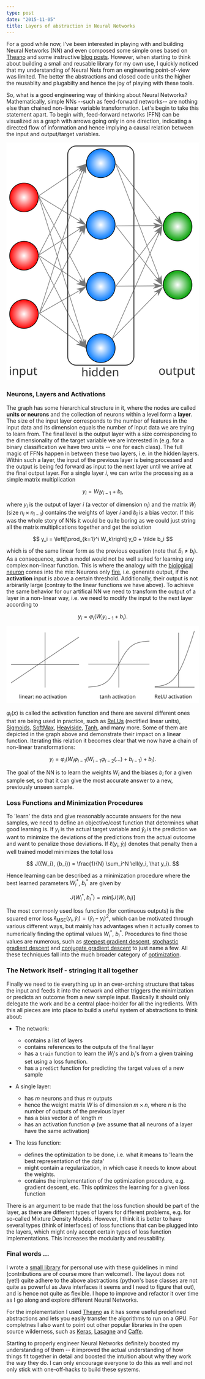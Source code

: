 ```yaml
---
type: post
date: "2015-11-05"
title: Layers of abstraction in Neural Networks
---
```


For a good while now, I’ve been interested in playing with and building Neural Networks (NN) and even composed some simple ones based on [Theano](http://www.deeplearning.net/software/theano/) and some instructive [blog posts](http://www.wildml.com/2015/09/speeding-up-your-neural-network-with-theano-and-the-gpu/). However, when starting to think about building a small and reusable library for my own use, I quickly noticed that my understanding of Neural Nets from an engineering point-of-view was limited. The better the abstractions and closed code units the higher the reusablity and plugabilty and hence the joy of playing with these tools.

So, what is a good engineering way of thinking about Neural Networks? Mathematically, simple NNs --such as feed-forward networks-- are nothing else than chained non-linear variable transformation. Let's begin to take this statement apart. To begin with, feed-forward networks (FFN) can be visualized as a graph with arrows going only in one direction, indicating a directed flow of information and hence implying a causal relation between the input and output/target variables.

![Simple FNN with a single hidden unit](./imgs/SimpleNN.svg)

### Neurons, Layers and Activations
The graph has some hierarchical structure in it, where the nodes are called **units or neurons** and the collection of neurons within a level form a **layer**. The size of the input layer corresponds to the number of features in the input data and its dimension equals the number of input data we are trying to learn from. The final level is the output layer with a size corresponding to the dimensionality of the target variable we are interested in (e.g. for a binary classification we have two units -- one for each class). The full magic of FFNs happen in between these two layers, i.e. in the hidden layers. Within such a layer, the input of the previous layer is being processed and the output is being fed forward as input to the next layer until we arrive at the final output layer. For a single layer $i$, we can write the processing as a simple matrix multiplication

$$
y_i = W_i y_{i-1} + b_i,
$$

where $y_i$ is the output of layer $i$ (a vector of dimension $n_i$) and the matrix $W_i$ (size $n_i \times n_{i-1}$) contains the weights of layer $i$ and $b_i$ is a bias vector. If this was the whole story of NNs it would be quite boring as we could just string all the matrix multiplications together and get the solution

$$
y_i = \left[\prod_{k=1}^i W_k\right] y_0 + \tilde b_i
$$

which is of the same linear form as the previous equation (note that $\tilde b_i \neq b_i$). As a consequence, such a model would not be well suited for learning any complex non-linear function. This is where the analogy with the [biological neuron](https://en.wikipedia.org/wiki/Biological_neuron_model) comes into the mix: Neurons only [fire](https://en.wikipedia.org/wiki/Action_potential), i.e. generate output, if the **activation** input is above a certain threshold. Additionally, their output is not arbirarily large (contray to the linear functions we have above). To achieve the same behavior for our artifical NN we need to transform the output of a layer in a non-linear way, i.e. we need to modify the input to the next layer according to 

$$
y_i = \varphi_i(W_i y_{i-1} + b_i).
$$

![Various activation functions and their impact](./imgs/activations.svg)

$\varphi_i(x)$ is called the activation function and there are several different ones that are being used in practice, such as [ReLUs](https://en.wikipedia.org/wiki/Rectifier_(neural_networks)) (rectified linear units), [Sigmoids](https://en.wikipedia.org/wiki/Sigmoid_function), [SoftMax](https://en.wikipedia.org/wiki/Softmax_function), [Heaviside](https://en.wikipedia.org/wiki/Heaviside_step_function), [Tanh](https://en.wikipedia.org/wiki/Hyperbolic_function), and many more. Some of them are depicted in the graph above and demonstrate their impact on a linear function. Iterating this relation it becomes clear that we now have a chain of non-linear transformations:

$$
y_i = \varphi_i \big(W_i \varphi_{i-1} (W_{i-1} \varphi_{i-2}(...) + b_{i-1}) + b_i\big).
$$

The goal of the NN is to learn the weights $W_i$ and the biases $b_i$ for a given sample set, so that it can give the most accurate answer to a new, previously unseen sample.

### Loss Functions and Minimization Procedures
To 'learn' the data and give reasonably accurate answers for the new samples, we need to define an objective/cost function that determines what good learning is. If $y_i$ is the actual target variable and $\hat y_i$ is the prediction we want to minimize the deviations of the predictions from the actual outcome and want to penalize those deviations. If $\ell(y_i, \hat y_i)$ denotes that penalty then a well trained model minimizes the total loss

$$
J({W_i}, {b_i}) =  \frac{1}{N} \sum_i^N \ell(y_i, \hat y_i).
$$

Hence learning can be described as a minimization procedure where the best learned parameters $W_i^*$, $b_i^*$ are given by

$$
J({W_i^*}, {b_i^*}) =  min[J({W_i}, {b_i})]
$$

The most commonly used loss function (for continuous outputs) is the squared error loss $\ell_\text{MSE}(y_i, \hat y_i) = (\hat y_i - y_i)^2$, which can be motivated through various different ways, but mainly has advantages when it actually comes to numerically finding the optimal values $W_i^*$, $b_i^*$. Procedures to find those values are numerous, such as [steepest gradient descent](https://en.wikipedia.org/wiki/Gradient_descent), [stochastic gradient descent](https://en.wikipedia.org/wiki/Stochastic_gradient_descent) and [conjugate gradient descent](https://en.wikipedia.org/wiki/Conjugate_gradient_method) to just name a few. All these techniques fall into the much broader category of [optimization](https://en.wikipedia.org/wiki/Mathematical_optimization).

### The Network itself - stringing it all together
Finally we need to tie everything up in an over-arching structure that takes the input and feeds it into the network and either triggers the minimization or predicts an outcome from a new sample input. Basically it should only delegate the work and be a central place-holder for all the ingredients. With this all pieces are into place to build a useful system of abstractions to think about:

* The network:
	* contains a list of layers
	* contains references to the outputs of the final layer
	* has a `train` function to learn the $W_i$'s and $b_i$'s from a given training set using a loss function.
	* has a `predict` function for predicting the target values of a new sample

* A single layer:
	* has $m$ neurons and thus $m$ outputs
	* hence the weight matrix $W$ is of dimension $m\times n$, where $n$ is the number of outputs of the previous layer
	* has a bias vector $b$ of length $m$
	* has an activation function $\varphi$ (we assume that all neurons of a layer have the same activation)

* The loss function:
	* defines the optimization to be done, i.e. what it means to 'learn the best representation of the data'
	* might contain a regularization, in which case it needs to know about the weights.
	* contains the implementation of the optimization procedure, e.g. gradient descent, etc. This optimizes the learning for a given loss function

There is an argument to be made that the loss function should be part of the layer, as there are different types of layers for different problems, e.g. for so-called Mixture Density Models. However, I think it is better to have several types (think of interfaces) of loss functions that can be plugged into the layers, which might only accept certain types of loss function implementations. This increases the modularity and reusability.

### Final words ...
I wrote a [small library](https://github.com/jotterbach/SimpleNeuralNets) for personal use with these guidelines in mind (contributions are of course more than welcome!). The layout does not (yet!) quite adhere to the above abstractions (python's base classes are not quite as powerful as Java interfaces it seems and I need to figure that out), and is hence not quite as flexible. I hope to improve and refactor it over time as I go along and explore different Neural Networks.

For the implementation I used [Theano](http://www.deeplearning.net/software/theano/) as it has some useful predefined abstractions and lets you easily transfer the algorithms to run on a GPU. For completnes I also want to point out other popular libraries in the open source wilderness, such as [Keras](http://keras.io/), [Lasagne](http://lasagne.readthedocs.org/en/latest/) and [Caffe](http://caffe.berkeleyvision.org/).

Starting to properly engineer Neural Networks definitely boosted my understanding of them -- it improved the actual understanding of how things fit together in detail and boosted the intuition about why they work the way they do. I can only encourage everyone to do this as well and not only stick with one-off-hacks to build these systems.
